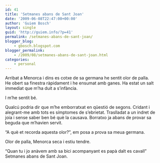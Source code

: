 ```yaml
---
id: 41
title: 'Setmanes abans de Sant Joan'
date: '2009-06-08T22:47:00+00:00'
author: 'Guiem Bosch'
layout: single
guid: 'http://guiem.info/?p=41'
permalink: /setmanes-abans-de-sant-joan/
blogger_blog:
    - gbosch.blogspot.com
blogger_permalink:
    - /2009/08/setmanes-abans-de-sant-joan.html
categories:
    - personal
---
```


Arribat a Menorca i dins es cotxe de sa germana he sentit olor de palla.  
He obert sa finestra ràpidament i he ensumat amb ganes. Ha estat un salt immediat que m’ha duit a s’infància.

I m’he sentit bé.

Qualcú podria dir que m’he emborratxat en qüestió de segons. Cridant i alegrant-me amb tots es símptomes de s’ebrietat. Traslladat a un indret de joia i sense saber ben bé què la causava. Borratxo ja abans de provar sa beguda que m’havien servit.

“A què et recorda aquesta olor?”, em posa a prova sa meua germana.

Olor de palla, Menorca seca i estiu tendre.

“Quan tu i jo anàvem amb sa bici acompanyant es papà dalt es cavall”  
Setmanes abans de Sant Joan.